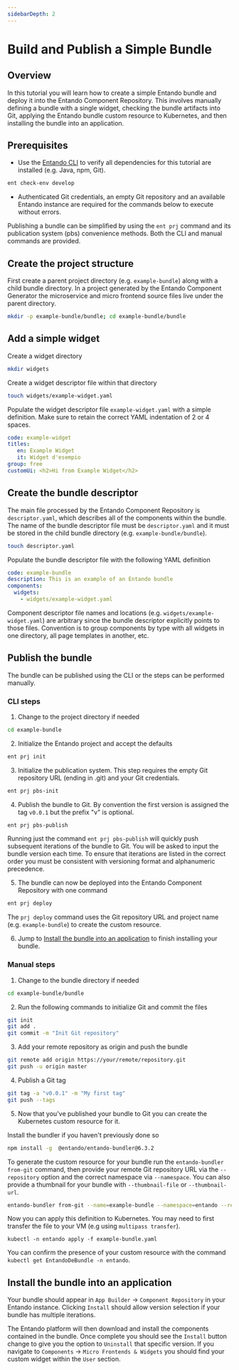 ```yaml
---
sidebarDepth: 2
---
```

# Build and Publish a Simple Bundle

## Overview
In this tutorial you will learn how to create a simple Entando bundle and deploy it into the Entando Component Repository. This involves manually defining a bundle with a single widget, checking the bundle artifacts into Git, applying the Entando bundle custom resource to Kubernetes, and then installing the bundle into an application.

## Prerequisites
* Use the [Entando CLI](../../../docs/reference/entando-cli.md#check-environment) to verify all dependencies for this tutorial are installed (e.g. Java, npm, Git).
``` sh
ent check-env develop
```
* Authenticated Git credentials, an empty Git repository and an available Entando instance are required for the commands below to execute without errors.

Publishing a bundle can be simplified by using the `ent prj` command and its publication system (pbs) convenience methods. Both the CLI and manual commands are provided.

## Create the project structure
First create a parent project directory (e.g. `example-bundle`) along with a child bundle directory. In a project generated by the Entando Component Generator the microservice and micro frontend source files live under the parent directory.

``` sh
mkdir -p example-bundle/bundle; cd example-bundle/bundle
```
## Add a simple widget

Create a widget directory
``` sh
mkdir widgets
```

Create a widget descriptor file within that directory
``` sh
touch widgets/example-widget.yaml
```

Populate the widget descriptor file `example-widget.yaml` with a simple definition. Make sure to retain the correct YAML indentation of 2 or 4 spaces.
``` yaml
code: example-widget
titles:
   en: Example Widget
   it: Widget d'esempio
group: free
customUi: <h2>Hi from Example Widget</h2>
```

## Create the bundle descriptor

The main file processed by the Entando Component Repository is `descriptor.yaml`, which describes all of the components within the bundle. The name of the bundle descriptor file must be `descriptor.yaml` and it must be stored in the child bundle directory (e.g. `example-bundle/bundle`).
```sh
touch descriptor.yaml
```

Populate the bundle descriptor file with the following YAML definition
``` yaml
code: example-bundle
description: This is an example of an Entando bundle
components:
  widgets:
    - widgets/example-widget.yaml
```
Component descriptor file names and locations (e.g. `widgets/example-widget.yaml`) are arbitrary since the bundle descriptor explicitly points to those files. Convention is to group components by type with all widgets in one directory, all page templates in another, etc.

## Publish the bundle

The bundle can be published using the CLI or the steps can be performed manually.

### CLI steps
1. Change to the project directory if needed
```sh
cd example-bundle
```

2. Initialize the Entando project and accept the defaults
``` sh
ent prj init
```

3. Initialize the publication system. This step requires the empty Git repository URL (ending in .git) and your Git credentials.
``` sh
ent prj pbs-init
```

4. Publish the bundle to Git. By convention the first version is assigned the tag `v0.0.1` but the prefix "v" is optional.
``` sh
ent prj pbs-publish
```
Running just the command `ent prj pbs-publish` will quickly push subsequent iterations of the bundle to Git. You will be asked to input the bundle version each time. To ensure that iterations are listed in the correct order you must be consistent with versioning format and alphanumeric precedence.

5. The bundle can now be deployed into the Entando Component Repository with one command
``` sh
ent prj deploy
```
 The `prj deploy` command uses the Git repository URL and project name (e.g. `example-bundle`) to create the custom resource.

6. Jump to [Install the bundle into an application](#install-the-bundle-into-an-application) to finish installing your bundle.

### Manual steps 
1. Change to the bundle directory if needed
``` sh
cd example-bundle/bundle
```

2. Run the following commands to initialize Git and commit the files
``` sh
git init
git add .
git commit -m "Init Git repository"
```

3. Add your remote repository as origin and push the bundle
``` sh
git remote add origin https://your/remote/repository.git
git push -u origin master
```

4. Publish a Git tag
``` sh
git tag -a "v0.0.1" -m "My first tag"
git push --tags
```

5. Now that you've published your bundle to Git you can create the Kubernetes custom resource for it.

Install the bundler if you haven't previously done so
``` sh
npm install -g  @entando/entando-bundler@6.3.2
```

To generate the custom resource for your bundle run the `entando-bundler from-git` command, then provide your remote Git repository URL via the `--repository` option and the correct namespace via `--namespace`. You can also provide a thumbnail for your bundle with `--thumbnail-file` or `--thumbnail-url`.

``` sh
entando-bundler from-git --name=example-bundle --namespace=entando --repository=https://your/remote/repository.git --dry-run > example-bundle.yaml
```

Now you can apply this definition to Kubernetes. You may need to first transfer the file to your VM (e.g using `multipass transfer`).

```
kubectl -n entando apply -f example-bundle.yaml
```

You can confirm the presence of your custom resource with the command `kubectl get EntandoDeBundle -n entando`.

## Install the bundle into an application
Your bundle should appear in `App Builder` → `Component Repository` in your Entando instance. Clicking `Install` should allow version selection if your bundle has multiple iterations.

The Entando platform will then download and install the components contained in the bundle. Once complete you should see the `Install` button change to give you the option to `Uninstall` that specific version. If you navigate to `Components` → `Micro Frontends & Widgets` you should find your custom widget within the `User` section.
